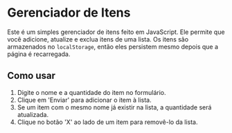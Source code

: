 # Gerenciador de Itens

Este é um simples gerenciador de itens feito em JavaScript. Ele permite que você adicione, atualize e exclua itens de uma lista. Os itens são armazenados no `localStorage`, então eles persistem mesmo depois que a página é recarregada.

## Como usar

1. Digite o nome e a quantidade do item no formulário.
2. Clique em 'Enviar' para adicionar o item à lista.
3. Se um item com o mesmo nome já existir na lista, a quantidade será atualizada.
4. Clique no botão 'X' ao lado de um item para removê-lo da lista.
